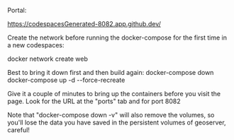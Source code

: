 Portal: 

https://codespacesGenerated-8082.app.github.dev/ 

Create the network before running the docker-compose for the first time in a new codespaces: 

docker network create web 

Best to bring it down first and then build again: 
docker-compose down
docker-compose up -d --force-recreate

Give it a couple of minutes to bring up the containers before you visit the page. Look for the URL at the "ports" tab and for port 8082

Note that "docker-compose down -v" will also remove the volumes, so you'll lose the data you have saved in the persistent volumes of geoserver, careful! 
